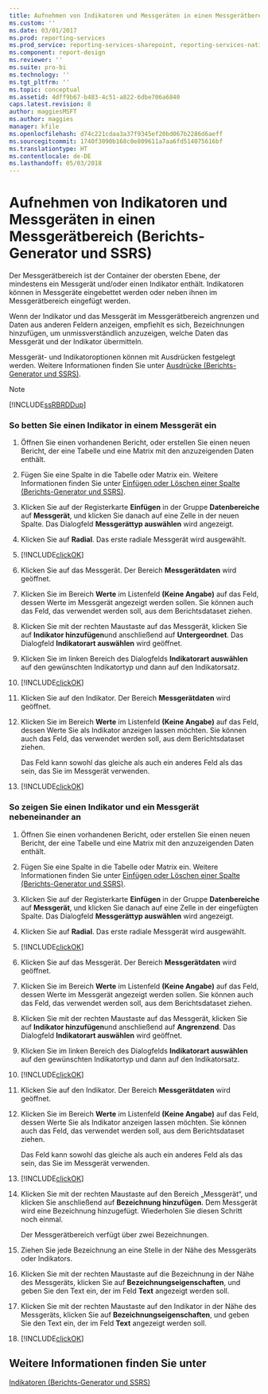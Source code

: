 ```yaml
---
title: Aufnehmen von Indikatoren und Messgeräten in einen Messgerätbereich (Berichts-Generator und SSRS) | Microsoft-Dokumentation
ms.custom: ''
ms.date: 03/01/2017
ms.prod: reporting-services
ms.prod_service: reporting-services-sharepoint, reporting-services-native
ms.component: report-design
ms.reviewer: ''
ms.suite: pro-bi
ms.technology: ''
ms.tgt_pltfrm: ''
ms.topic: conceptual
ms.assetid: 4dff9b67-b483-4c51-a822-6dbe706a6840
caps.latest.revision: 8
author: maggiesMSFT
ms.author: maggies
manager: kfile
ms.openlocfilehash: d74c221cdaa3a37f9345ef20bd067b2286d6aeff
ms.sourcegitcommit: 1740f3090b168c0e809611a7aa6fd514075616bf
ms.translationtype: HT
ms.contentlocale: de-DE
ms.lasthandoff: 05/03/2018
---
```

# <a name="include-indicators-and-gauges-in-a-gauge-panel-report-builder-and-ssrs"></a>Aufnehmen von Indikatoren und Messgeräten in einen Messgerätbereich (Berichts-Generator und SSRS)
  Der Messgerätbereich ist der Container der obersten Ebene, der mindestens ein Messgerät und/oder einen Indikator enthält. Indikatoren können in Messgeräte eingebettet werden oder neben ihnen im Messgerätbereich eingefügt werden.  
  
 Wenn der Indikator und das Messgerät im Messgerätbereich angrenzen und Daten aus anderen Feldern anzeigen, empfiehlt es sich, Bezeichnungen hinzufügen, um unmissverständlich anzuzeigen, welche Daten das Messgerät und der Indikator übermitteln.  
  
 Messgerät- und Indikatoroptionen können mit Ausdrücken festgelegt werden. Weitere Informationen finden Sie unter [Ausdrücke &#40;Berichts-Generator und SSRS&#41;](../../reporting-services/report-design/expressions-report-builder-and-ssrs.md).  
  
> [!NOTE]  
>  [!INCLUDE[ssRBRDDup](../../includes/ssrbrddup-md.md)]  
  
### <a name="to-embed-an-indicator-in-a-gauge"></a>So betten Sie einen Indikator in einem Messgerät ein  
  
1.  Öffnen Sie einen vorhandenen Bericht, oder erstellen Sie einen neuen Bericht, der eine Tabelle und eine Matrix mit den anzuzeigenden Daten enthält.   
  
2.  Fügen Sie eine Spalte in die Tabelle oder Matrix ein. Weitere Informationen finden Sie unter [Einfügen oder Löschen einer Spalte (Berichts-Generator und SSRS)](../../reporting-services/report-design/insert-or-delete-a-column-report-builder-and-ssrs.md).  
  
3.  Klicken Sie auf der Registerkarte **Einfügen** in der Gruppe **Datenbereiche** auf **Messgerät**, und klicken Sie danach auf eine Zelle in der neuen Spalte. Das Dialogfeld **Messgerättyp auswählen** wird angezeigt.  
  
4.  Klicken Sie auf **Radial**. Das erste radiale Messgerät wird ausgewählt.  
  
5.  [!INCLUDE[clickOK](../../includes/clickok-md.md)]  
  
6.  Klicken Sie auf das Messgerät. Der Bereich **Messgerätdaten** wird geöffnet.  
  
7.  Klicken Sie im Bereich **Werte** im Listenfeld **(Keine Angabe)** auf das Feld, dessen Werte im Messgerät angezeigt werden sollen. Sie können auch das Feld, das verwendet werden soll, aus dem Berichtsdataset ziehen.  
  
8.  Klicken Sie mit der rechten Maustaste auf das Messgerät, klicken Sie auf **Indikator hinzufügen**und anschließend auf **Untergeordnet**. Das Dialogfeld **Indikatorart auswählen** wird geöffnet.  
  
9. Klicken Sie im linken Bereich des Dialogfelds **Indikatorart auswählen** auf den gewünschten Indikatortyp und dann auf den Indikatorsatz.  
  
10. [!INCLUDE[clickOK](../../includes/clickok-md.md)]  
  
11. Klicken Sie auf den Indikator. Der Bereich **Messgerätdaten** wird geöffnet.  
  
12. Klicken Sie im Bereich **Werte** im Listenfeld **(Keine Angabe)** auf das Feld, dessen Werte Sie als Indikator anzeigen lassen möchten. Sie können auch das Feld, das verwendet werden soll, aus dem Berichtsdataset ziehen.  
  
     Das Feld kann sowohl das gleiche als auch ein anderes Feld als das sein, das Sie im Messgerät verwenden.  
  
13. [!INCLUDE[clickOK](../../includes/clickok-md.md)]  
  
### <a name="to-show-an-indicator-and-gauge-side-by-side"></a>So zeigen Sie einen Indikator und ein Messgerät nebeneinander an  
  
1.  Öffnen Sie einen vorhandenen Bericht, oder erstellen Sie einen neuen Bericht, der eine Tabelle und eine Matrix mit den anzuzeigenden Daten enthält.  
  
2.  Fügen Sie eine Spalte in die Tabelle oder Matrix ein. Weitere Informationen finden Sie unter [Einfügen oder Löschen einer Spalte (Berichts-Generator und SSRS)](../../reporting-services/report-design/insert-or-delete-a-column-report-builder-and-ssrs.md).  
  
3.  Klicken Sie auf der Registerkarte **Einfügen** in der Gruppe **Datenbereiche** auf **Messgerät**, und klicken Sie danach auf eine Zelle in der eingefügten Spalte. Das Dialogfeld **Messgerättyp auswählen** wird angezeigt.  
  
4.  Klicken Sie auf **Radial**. Das erste radiale Messgerät wird ausgewählt.  
  
5.  [!INCLUDE[clickOK](../../includes/clickok-md.md)]  
  
6.  Klicken Sie auf das Messgerät. Der Bereich **Messgerätdaten** wird geöffnet.  
  
7.  Klicken Sie im Bereich **Werte** im Listenfeld **(Keine Angabe)** auf das Feld, dessen Werte im Messgerät angezeigt werden sollen. Sie können auch das Feld, das verwendet werden soll, aus dem Berichtsdataset ziehen.  
  
8.  Klicken Sie mit der rechten Maustaste auf das Messgerät, klicken Sie auf **Indikator hinzufügen**und anschließend auf **Angrenzend**. Das Dialogfeld **Indikatorart auswählen** wird geöffnet.  
  
9. Klicken Sie im linken Bereich des Dialogfelds **Indikatorart auswählen** auf den gewünschten Indikatortyp und dann auf den Indikatorsatz.  
  
10. [!INCLUDE[clickOK](../../includes/clickok-md.md)]  
  
11. Klicken Sie auf den Indikator. Der Bereich **Messgerätdaten** wird geöffnet.  
  
12. Klicken Sie im Bereich **Werte** im Listenfeld **(Keine Angabe)** auf das Feld, dessen Werte Sie als Indikator anzeigen lassen möchten. Sie können auch das Feld, das verwendet werden soll, aus dem Berichtsdataset ziehen.  
  
     Das Feld kann sowohl das gleiche als auch ein anderes Feld als das sein, das Sie im Messgerät verwenden.  
  
13. [!INCLUDE[clickOK](../../includes/clickok-md.md)]  
  
14. Klicken Sie mit der rechten Maustaste auf den Bereich „Messgerät“, und klicken Sie anschließend auf **Bezeichnung hinzufügen**. Dem Messgerät wird eine Bezeichnung hinzugefügt. Wiederholen Sie diesen Schritt noch einmal.  
  
     Der Messgerätbereich verfügt über zwei Bezeichnungen.  
  
15. Ziehen Sie jede Bezeichnung an eine Stelle in der Nähe des Messgeräts oder Indikators.  
  
16. Klicken Sie mit der rechten Maustaste auf die Bezeichnung in der Nähe des Messgeräts, klicken Sie auf **Bezeichnungseigenschaften**, und geben Sie den Text ein, der im Feld **Text** angezeigt werden soll.  
  
17. Klicken Sie mit der rechten Maustaste auf den Indikator in der Nähe des Messgeräts, klicken Sie auf **Bezeichnungseigenschaften**, und geben Sie den Text ein, der im Feld **Text** angezeigt werden soll.  
  
18. [!INCLUDE[clickOK](../../includes/clickok-md.md)]  
  
## <a name="see-also"></a>Weitere Informationen finden Sie unter  
 [Indikatoren &#40;Berichts-Generator und SSRS&#41;](../../reporting-services/report-design/indicators-report-builder-and-ssrs.md)  
  
  

